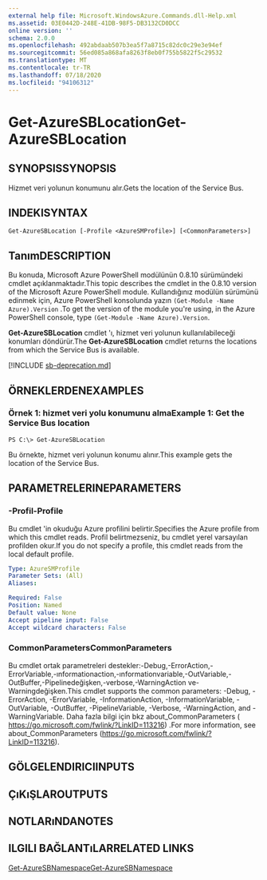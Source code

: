 ```yaml
---
external help file: Microsoft.WindowsAzure.Commands.dll-Help.xml
ms.assetid: 03E0442D-248E-41DB-98F5-DB3132CD0DCC
online version: ''
schema: 2.0.0
ms.openlocfilehash: 492abdaab507b3ea5f7a8715c82dc0c29e3e94ef
ms.sourcegitcommit: 56ed085a868afa8263f8eb0f755b5822f5c29532
ms.translationtype: MT
ms.contentlocale: tr-TR
ms.lasthandoff: 07/18/2020
ms.locfileid: "94106312"
---
```

# <span data-ttu-id="c5945-101">Get-AzureSBLocation</span><span class="sxs-lookup"><span data-stu-id="c5945-101">Get-AzureSBLocation</span></span>

## <span data-ttu-id="c5945-102">SYNOPSIS</span><span class="sxs-lookup"><span data-stu-id="c5945-102">SYNOPSIS</span></span>
<span data-ttu-id="c5945-103">Hizmet veri yolunun konumunu alır.</span><span class="sxs-lookup"><span data-stu-id="c5945-103">Gets the location of the Service Bus.</span></span>

## <span data-ttu-id="c5945-104">INDEKI</span><span class="sxs-lookup"><span data-stu-id="c5945-104">SYNTAX</span></span>

```
Get-AzureSBLocation [-Profile <AzureSMProfile>] [<CommonParameters>]
```

## <span data-ttu-id="c5945-105">Tanım</span><span class="sxs-lookup"><span data-stu-id="c5945-105">DESCRIPTION</span></span>
<span data-ttu-id="c5945-106">Bu konuda, Microsoft Azure PowerShell modülünün 0.8.10 sürümündeki cmdlet açıklanmaktadır.</span><span class="sxs-lookup"><span data-stu-id="c5945-106">This topic describes the cmdlet in the 0.8.10 version of the Microsoft Azure PowerShell module.</span></span>
<span data-ttu-id="c5945-107">Kullandığınız modülün sürümünü edinmek için, Azure PowerShell konsolunda yazın `(Get-Module -Name Azure).Version` .</span><span class="sxs-lookup"><span data-stu-id="c5945-107">To get the version of the module you're using, in the Azure PowerShell console, type `(Get-Module -Name Azure).Version`.</span></span>

<span data-ttu-id="c5945-108">**Get-AzureSBLocation** cmdlet 'ı, hizmet veri yolunun kullanılabileceği konumları döndürür.</span><span class="sxs-lookup"><span data-stu-id="c5945-108">The **Get-AzureSBLocation** cmdlet returns the locations from which the Service Bus is available.</span></span>

[!INCLUDE [sb-deprecation.md](../include/sb-deprecation.md)]

## <span data-ttu-id="c5945-109">ÖRNEKLERDEN</span><span class="sxs-lookup"><span data-stu-id="c5945-109">EXAMPLES</span></span>

### <span data-ttu-id="c5945-110">Örnek 1: hizmet veri yolu konumunu alma</span><span class="sxs-lookup"><span data-stu-id="c5945-110">Example 1: Get the Service Bus location</span></span>
```
PS C:\> Get-AzureSBLocation
```

<span data-ttu-id="c5945-111">Bu örnekte, hizmet veri yolunun konumu alınır.</span><span class="sxs-lookup"><span data-stu-id="c5945-111">This example gets the location of the Service Bus.</span></span>

## <span data-ttu-id="c5945-112">PARAMETRELERINE</span><span class="sxs-lookup"><span data-stu-id="c5945-112">PARAMETERS</span></span>

### <span data-ttu-id="c5945-113">-Profil</span><span class="sxs-lookup"><span data-stu-id="c5945-113">-Profile</span></span>
<span data-ttu-id="c5945-114">Bu cmdlet 'in okuduğu Azure profilini belirtir.</span><span class="sxs-lookup"><span data-stu-id="c5945-114">Specifies the Azure profile from which this cmdlet reads.</span></span>
<span data-ttu-id="c5945-115">Profil belirtmezseniz, bu cmdlet yerel varsayılan profilden okur.</span><span class="sxs-lookup"><span data-stu-id="c5945-115">If you do not specify a profile, this cmdlet reads from the local default profile.</span></span>

```yaml
Type: AzureSMProfile
Parameter Sets: (All)
Aliases: 

Required: False
Position: Named
Default value: None
Accept pipeline input: False
Accept wildcard characters: False
```

### <span data-ttu-id="c5945-116">CommonParameters</span><span class="sxs-lookup"><span data-stu-id="c5945-116">CommonParameters</span></span>
<span data-ttu-id="c5945-117">Bu cmdlet ortak parametreleri destekler:-Debug,-ErrorAction,-ErrorVariable,-ınformationaction,-ınformationvariable,-OutVariable,-OutBuffer,-Pipelinedeğişken,-verbose,-WarningAction ve-Warningdeğişken.</span><span class="sxs-lookup"><span data-stu-id="c5945-117">This cmdlet supports the common parameters: -Debug, -ErrorAction, -ErrorVariable, -InformationAction, -InformationVariable, -OutVariable, -OutBuffer, -PipelineVariable, -Verbose, -WarningAction, and -WarningVariable.</span></span> <span data-ttu-id="c5945-118">Daha fazla bilgi için bkz about_CommonParameters ( https://go.microsoft.com/fwlink/?LinkID=113216) .</span><span class="sxs-lookup"><span data-stu-id="c5945-118">For more information, see about_CommonParameters (https://go.microsoft.com/fwlink/?LinkID=113216).</span></span>

## <span data-ttu-id="c5945-119">GÖLGELENDIRICI</span><span class="sxs-lookup"><span data-stu-id="c5945-119">INPUTS</span></span>

## <span data-ttu-id="c5945-120">ÇıKıŞLAR</span><span class="sxs-lookup"><span data-stu-id="c5945-120">OUTPUTS</span></span>

## <span data-ttu-id="c5945-121">NOTLARıNDA</span><span class="sxs-lookup"><span data-stu-id="c5945-121">NOTES</span></span>

## <span data-ttu-id="c5945-122">ILGILI BAĞLANTıLAR</span><span class="sxs-lookup"><span data-stu-id="c5945-122">RELATED LINKS</span></span>

[<span data-ttu-id="c5945-123">Get-AzureSBNamespace</span><span class="sxs-lookup"><span data-stu-id="c5945-123">Get-AzureSBNamespace</span></span>](./Get-AzureSBNamespace.md)


